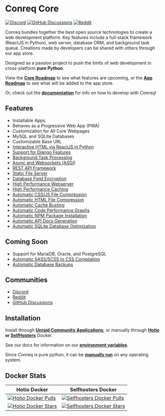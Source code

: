 # Conreq Core

[![Discord](https://img.shields.io/discord/440067432552595457?style=flat-square&label=Discord&logo=discord)](https://discord.gg/gQhGZzEjmX)
[![GitHub Discussions](https://img.shields.io/badge/-View-purple?style=flat-square&label=GitHub%20Discussions&logo=github)](https://github.com/Archmonger/Conreq/discussions)
[![Reddit](https://img.shields.io/badge/-View-red?style=flat-square&label=Reddit&logo=reddit)](https://www.reddit.com/r/conreq)

Conreq bundles together the best open source technologies to create a web development platform. Key features include a full-stack framework (ReactJS in Python), web server, database ORM, and background task queue. Creations made by developers can be shared with others through our app store.

Designed as a passion project to push the limits of web development in cross-platform **pure Python**.

View the **[Core Roadmap](https://github.com/Archmonger/Conreq/projects)** to see what features are upcoming, or the **[App Roadmap](https://github.com/Archmonger/Conreq/projects/7)** to see what will be added to the app store.

Or, check out the **[documentation](https://archmonger.github.io/Conreq/)** for info on how to develop with Conreq!

## Features

-   Installable Apps
-   Behaves as a Progressive Web App (PWA)
-   Customization for All Core Webpages
-   MySQL and SQLite Databases
-   Customizable Base URL
-   [Interactive HTML via ReactJS in Python](https://github.com/idom-team/django-idom)
-   [Support for Django Features](https://github.com/django/django)
-   [Background Task Processing](https://github.com/coleifer/huey)
-   [Async and Websockets (ASGI)](https://github.com/django/channels)
-   [REST API Framework](https://github.com/encode/django-rest-framework)
-   [Static File Server](https://github.com/evansd/whitenoise)
-   [Database Field Encryption](https://gitlab.com/guywillett/django-searchable-encrypted-fields)
-   [High Performance Webserver](https://github.com/pgjones/hypercorn)
-   [High Performance Caching](https://github.com/grantjenks/python-diskcache)
-   [Automatic CSS/JS File Compression](https://github.com/django-compressor/django-compressor)
-   [Automatic HTML File Compression](https://github.com/friedelwolff/django-compression-middleware)
-   [Automatic Cache Busting](https://docs.djangoproject.com/en/3.2/ref/contrib/staticfiles/#django.contrib.staticfiles.storage.ManifestStaticFilesStorage)
-   [Automatic Code Performance Graphs](https://github.com/jazzband/django-silk)
-   [Automatic NPM Package Installation](https://github.com/kevin1024/django-npm)
-   [Automatic API Docs Generation](https://github.com/axnsan12/drf-yasg)
-   [Automatic SQLite Database Optimization](https://www.sqlite.org/lang_vacuum.html)

## Coming Soon

-   Support for MariaDB, Oracle, and PostgreSQL
-   [Automatic SASS/SCSS to CSS Compilation](https://github.com/jrief/django-sass-processor)
-   [Automatic Database Backups](https://github.com/django-dbbackup/django-dbbackup)

## Communities

-   [Discord](https://discord.gg/gQhGZzEjmX)
-   [Reddit](https://www.reddit.com/r/conreq/)
-   [GitHub Discussions](https://github.com/Archmonger/Conreq/discussions)

## Installation

Install through **[Unraid Community Applications](https://squidly271.github.io/forumpost0.html)**, or manually through **[Hotio](https://hotio.dev/containers/conreq/) or [SelfHosters](https://registry.hub.docker.com/r/roxedus/conreq)** Docker.

See our docs for information on our **[environment variables](https://archmonger.github.io/Conreq/configure/env_vars/)**.

Since Conreq is pure python, it can be **[manually run](https://archmonger.github.io/Conreq/develop/run_conreq/)** on any operating system.

## Docker Stats

| Hotio Docker                                                                                                                       | Selfhosters Docker                                                                                                                           |
| ---------------------------------------------------------------------------------------------------------------------------------- | -------------------------------------------------------------------------------------------------------------------------------------------- |
| [![Hotio Docker Pulls](https://img.shields.io/docker/pulls/hotio/conreq?style=flat-square)](https://hub.docker.com/r/hotio/conreq) | [![Selfhosters Docker Pulls](https://img.shields.io/docker/pulls/roxedus/conreq?style=flat-square)](https://hub.docker.com/r/roxedus/conreq) |
| [![Hotio Docker Stars](https://img.shields.io/docker/stars/hotio/conreq?style=flat-square)](https://hub.docker.com/r/hotio/conreq) | [![Selfhosters Docker Stars](https://img.shields.io/docker/stars/roxedus/conreq?style=flat-square)](https://hub.docker.com/r/roxedus/conreq) |
